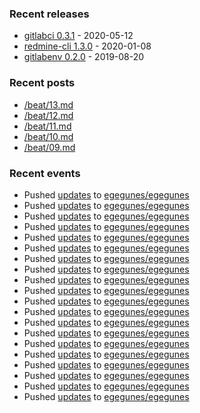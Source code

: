 ### Recent releases

* [gitlabci 0.3.1](https://github.com/egegunes/gitlabci/releases/tag/0.3.1) - 2020-05-12
* [redmine-cli 1.3.0](https://github.com/egegunes/redmine-cli/releases/tag/1.3.0) - 2020-01-08
* [gitlabenv 0.2.0](https://github.com/egegunes/gitlabenv/releases/tag/0.2.0) - 2019-08-20

### Recent posts

* [/beat/13.md](https://ege.dev/beat/13/)
* [/beat/12.md](https://ege.dev/beat/12/)
* [/beat/11.md](https://ege.dev/beat/11/)
* [/beat/10.md](https://ege.dev/beat/10/)
* [/beat/09.md](https://ege.dev/beat/09/)

### Recent events

* Pushed [updates](https://github.com/egegunes/egegunes/commit/f4be80acbf4c1a6162301375075aeac08e8e7651) to [egegunes/egegunes](https://github.com/egegunes/egegunes)
* Pushed [updates](https://github.com/egegunes/egegunes/commit/6fdc0b045d675b8fa9f4b17e123087d4d4a22149) to [egegunes/egegunes](https://github.com/egegunes/egegunes)
* Pushed [updates](https://github.com/egegunes/egegunes/commit/850bf164c7528f0f4b8383cc2b4877b83ba56515) to [egegunes/egegunes](https://github.com/egegunes/egegunes)
* Pushed [updates](https://github.com/egegunes/egegunes/commit/d9cc6465cd90670aab1eeac14fac92b6c42515a4) to [egegunes/egegunes](https://github.com/egegunes/egegunes)
* Pushed [updates](https://github.com/egegunes/egegunes/commit/30e27070963409b62fa46a092d2c33c57e6c7d2b) to [egegunes/egegunes](https://github.com/egegunes/egegunes)
* Pushed [updates](https://github.com/egegunes/egegunes/commit/b402999e70544d202c77b3bac099ea4317e07346) to [egegunes/egegunes](https://github.com/egegunes/egegunes)
* Pushed [updates](https://github.com/egegunes/egegunes/commit/99894c2466783e005212a3eabd742d5af90a66b5) to [egegunes/egegunes](https://github.com/egegunes/egegunes)
* Pushed [updates](https://github.com/egegunes/egegunes/commit/4542094f35861d18dca78e25d7b779068edc0dda) to [egegunes/egegunes](https://github.com/egegunes/egegunes)
* Pushed [updates](https://github.com/egegunes/egegunes/commit/64558f30836b534226a97eac9fa2731247d967d2) to [egegunes/egegunes](https://github.com/egegunes/egegunes)
* Pushed [updates](https://github.com/egegunes/egegunes/commit/52b3d548611b999b175b14c500425bc9e8002bb8) to [egegunes/egegunes](https://github.com/egegunes/egegunes)
* Pushed [updates](https://github.com/egegunes/egegunes/commit/7d40aaab66f8ccc2c6f29443a00389edde0222ec) to [egegunes/egegunes](https://github.com/egegunes/egegunes)
* Pushed [updates](https://github.com/egegunes/egegunes/commit/3e4558330a60634a806f9aaf50ede22e951d6261) to [egegunes/egegunes](https://github.com/egegunes/egegunes)
* Pushed [updates](https://github.com/egegunes/egegunes/commit/510438582590b251b2d92353a55ad60463a2a808) to [egegunes/egegunes](https://github.com/egegunes/egegunes)
* Pushed [updates](https://github.com/egegunes/egegunes/commit/7f2d9fadb1542ee8e2231d777126062c907804b7) to [egegunes/egegunes](https://github.com/egegunes/egegunes)
* Pushed [updates](https://github.com/egegunes/egegunes/commit/9d57b28505802d2cce1046ee37890484f93556b4) to [egegunes/egegunes](https://github.com/egegunes/egegunes)
* Pushed [updates](https://github.com/egegunes/egegunes/commit/f005fe8718c9584c432052416bb7efc12d3ef30f) to [egegunes/egegunes](https://github.com/egegunes/egegunes)
* Pushed [updates](https://github.com/egegunes/egegunes/commit/7042552241172ce3be88d2ffe9dd4d34b81fbe0d) to [egegunes/egegunes](https://github.com/egegunes/egegunes)
* Pushed [updates](https://github.com/egegunes/egegunes/commit/86ed051dd0f624728436818003d8eedd966b257c) to [egegunes/egegunes](https://github.com/egegunes/egegunes)
* Pushed [updates](https://github.com/egegunes/egegunes/commit/26bb7a28e2bad62177edeb527bb2352c8f5afbaa) to [egegunes/egegunes](https://github.com/egegunes/egegunes)
* Pushed [updates](https://github.com/egegunes/egegunes/commit/2c7ff3ce4dd514319b531e3b9736450c1518639e) to [egegunes/egegunes](https://github.com/egegunes/egegunes)

